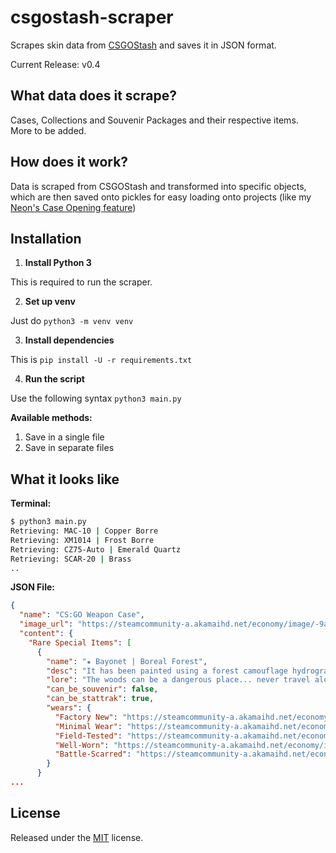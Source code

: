 
# csgostash-scraper
Scrapes skin data from [CSGOStash](https://csgostash.com/) and saves it in JSON format.

Current Release: v0.4

What data does it scrape?
--
Cases, Collections and Souvenir Packages and their respective items. \
More to be added.

How does it work?
--
Data is scraped from CSGOStash and transformed into specific objects, which are then saved onto pickles for easy loading onto projects (like my [Neon's Case Opening feature](https://github.com/supr3meofficial/neon/blob/V3-develop/cogs/caseopening.py))

Installation
--
1. **Install Python 3**

This is required to run the scraper.

2. **Set up venv**

Just do `python3 -m venv venv`

3. **Install dependencies**

This is `pip install -U -r requirements.txt`

4. **Run the script**

Use the following syntax `python3 main.py`

**Available methods:**
1. Save in a single file
2. Save in separate files

What it looks like
--
**Terminal:**
```sh
$ python3 main.py
Retrieving: MAC-10 | Copper Borre
Retrieving: XM1014 | Frost Borre
Retrieving: CZ75-Auto | Emerald Quartz
Retrieving: SCAR-20 | Brass
..
```
**JSON File:**
```json
{
  "name": "CS:GO Weapon Case",
  "image_url": "https://steamcommunity-a.akamaihd.net/economy/image/-9a81dlWLwJ2UUGcVs_nsVtzdOEdtWwKGZZLQHTxDZ7I56KU0Zwwo4NUX4oFJZEHLbXU5A1PIYQNqhpOSV-fRPasw8rsRVx4MwFo5_T3eAQ3i6DMIW0X7ojiwoHax6egMOKGxj4G68Nz3-jCp4itjFWx-ktqfSmtcwqVx6sT/256fx256f",
  "content": {
    "Rare Special Items": [
      {
        "name": "★ Bayonet | Boreal Forest",
        "desc": "It has been painted using a forest camouflage hydrographic.",
        "lore": "The woods can be a dangerous place... never travel alone",
        "can_be_souvenir": false,
        "can_be_stattrak": true,
        "wears": {
          "Factory New": "https://steamcommunity-a.akamaihd.net/economy/image/-9a81dlWLwJ2UUGcVs_nsVtzdOEdtWwKGZZLQHTxDZ7I56KU0Zwwo4NUX4oFJZEHLbXH5ApeO4YmlhxYQknCRvCo04DEVlxkKgpotLu8JAllx8zAaAJE486zh5S0lfjmNrrdqWdY781lteXA54vwxgCxqBE6Nzv0IIbBdQU6ZAuC-Vm6wu68hMe46MzIzCE26SQk7S3YzECpwUYbTEk7wBI/512fx384f",
          "Minimal Wear": "https://steamcommunity-a.akamaihd.net/economy/image/-9a81dlWLwJ2UUGcVs_nsVtzdOEdtWwKGZZLQHTxDZ7I56KU0Zwwo4NUX4oFJZEHLbXH5ApeO4YmlhxYQknCRvCo04DEVlxkKgpotLu8JAllx8zAaAJE486zh5S0lfjmNrrdqWdY781lteXA54vwxgCxqBE6Nzv0IIbBdQU6ZAuC-Vm6wu68hMe46MzIzCE26SQk7S3YzECpwUYbTEk7wBI/512fx384f",
          "Field-Tested": "https://steamcommunity-a.akamaihd.net/economy/image/-9a81dlWLwJ2UUGcVs_nsVtzdOEdtWwKGZZLQHTxDZ7I56KU0Zwwo4NUX4oFJZEHLbXH5ApeO4YmlhxYQknCRvCo04DEVlxkKgpotLu8JAllx8zAaAJE486zh5S0lfjmNrrdqWZU7Mxkh9bN9J7yjRrl_kFrYGjxcNOWewQ3MAmE-FG2yOe7gpW0uZyam3A2siVw7S6MzR3in1gSOUa5wz9E/512fx384f",
          "Well-Worn": "https://steamcommunity-a.akamaihd.net/economy/image/-9a81dlWLwJ2UUGcVs_nsVtzdOEdtWwKGZZLQHTxDZ7I56KU0Zwwo4NUX4oFJZEHLbXH5ApeO4YmlhxYQknCRvCo04DEVlxkKgpotLu8JAllx8zAaAJE486zh5S0lfjmNrrdqWZU7Mxkh9bN9J7yjRrl_kFrYGjxcNOWewQ3MAmE-FG2yOe7gpW0uZyam3A2siVw7S6MzR3in1gSOUa5wz9E/512fx384f",
          "Battle-Scarred": "https://steamcommunity-a.akamaihd.net/economy/image/-9a81dlWLwJ2UUGcVs_nsVtzdOEdtWwKGZZLQHTxDZ7I56KU0Zwwo4NUX4oFJZEHLbXH5ApeO4YmlhxYQknCRvCo04DEVlxkKgpotLu8JAllx8zAaAJE486zh5S0lfjmNrrdqWNU6dNoteXA54vwxgDhrxJtMGj7II7GcVI5MgqE-gDsyObng5W_vM-bmyFi6CkitnbayRKpwUYbBWXvKcI/512fx384f"
        }
      } 
...
```

License
--
Released under the [MIT](LICENSE) license.
